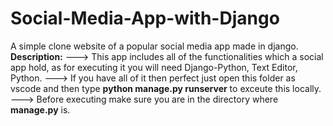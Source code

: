# Social-Media-App-with-Django
A simple clone website of a popular social media app made in django.
**Description:**
---> This app includes all of the functionalities which a social app hold, as for executing it you will need Django-Python, Text Editor, Python.
---> If you have all of it then perfect just open this folder as vscode and then type **python manage.py runserver** to exceute this locally.
---> Before executing make sure you are in the directory where **manage.py** is.

